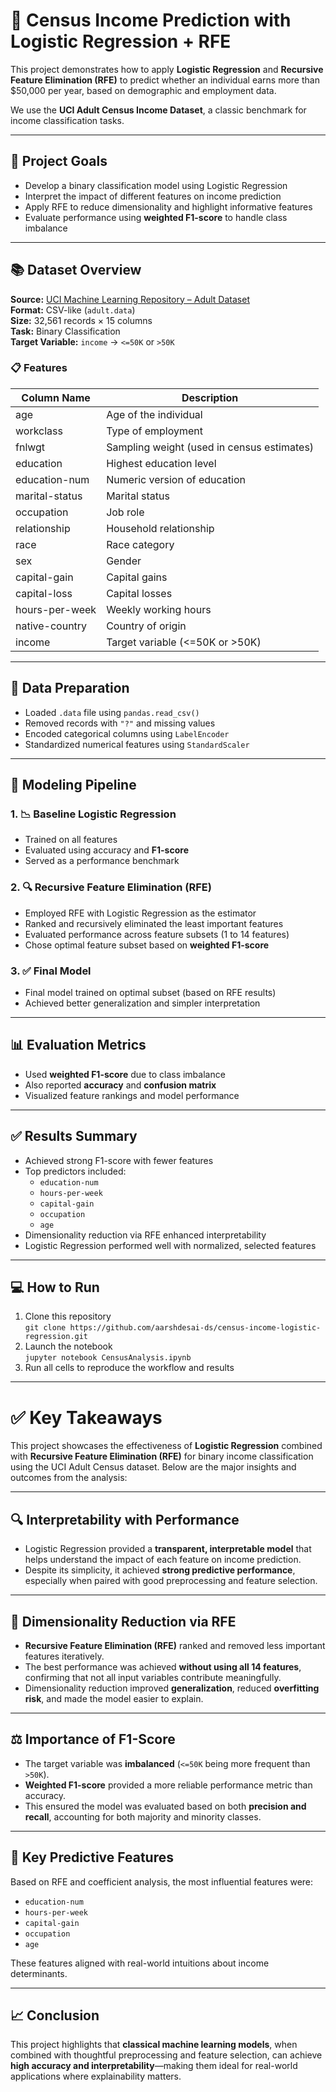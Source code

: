 # 💼 Census Income Prediction with Logistic Regression + RFE

This project demonstrates how to apply **Logistic Regression** and **Recursive Feature Elimination (RFE)** to predict whether an individual earns more than \$50,000 per year, based on demographic and employment data.

We use the **UCI Adult Census Income Dataset**, a classic benchmark for income classification tasks.

---

## 🎯 Project Goals

- Develop a binary classification model using Logistic Regression  
- Interpret the impact of different features on income prediction  
- Apply RFE to reduce dimensionality and highlight informative features  
- Evaluate performance using **weighted F1-score** to handle class imbalance  

---

## 📚 Dataset Overview

**Source:** [UCI Machine Learning Repository – Adult Dataset](https://archive.ics.uci.edu/ml/datasets/adult)  
**Format:** CSV-like (`adult.data`)  
**Size:** 32,561 records × 15 columns  
**Task:** Binary Classification  
**Target Variable:** `income` → `<=50K` or `>50K`

### 📋 Features

| Column Name       | Description                                 |
|-------------------|---------------------------------------------|
| age               | Age of the individual                       |
| workclass         | Type of employment                          |
| fnlwgt            | Sampling weight (used in census estimates)  |
| education         | Highest education level                     |
| education-num     | Numeric version of education                |
| marital-status    | Marital status                              |
| occupation        | Job role                                    |
| relationship      | Household relationship                      |
| race              | Race category                               |
| sex               | Gender                                       |
| capital-gain      | Capital gains                               |
| capital-loss      | Capital losses                              |
| hours-per-week    | Weekly working hours                        |
| native-country    | Country of origin                           |
| income            | Target variable (<=50K or >50K)             |

---

## 🧹 Data Preparation

- Loaded `.data` file using `pandas.read_csv()`  
- Removed records with `"?"` and missing values  
- Encoded categorical columns using `LabelEncoder`  
- Standardized numerical features using `StandardScaler`  

---

## 🔎 Modeling Pipeline

### 1. 📉 Baseline Logistic Regression

- Trained on all features  
- Evaluated using accuracy and **F1-score**  
- Served as a performance benchmark  

### 2. 🔍 Recursive Feature Elimination (RFE)

- Employed RFE with Logistic Regression as the estimator  
- Ranked and recursively eliminated the least important features  
- Evaluated performance across feature subsets (1 to 14 features)  
- Chose optimal feature subset based on **weighted F1-score**

### 3. ✅ Final Model

- Final model trained on optimal subset (based on RFE results)  
- Achieved better generalization and simpler interpretation  

---

## 📊 Evaluation Metrics

- Used **weighted F1-score** due to class imbalance  
- Also reported **accuracy** and **confusion matrix**  
- Visualized feature rankings and model performance  

---

## ✅ Results Summary

- Achieved strong F1-score with fewer features  
- Top predictors included:
  - `education-num`
  - `hours-per-week`
  - `capital-gain`
  - `occupation`
  - `age`  
- Dimensionality reduction via RFE enhanced interpretability  
- Logistic Regression performed well with normalized, selected features

---

## 💻 How to Run


1. Clone this repository  
   `git clone https://github.com/aarshdesai-ds/census-income-logistic-regression.git`
3. Launch the notebook  
   `jupyter notebook CensusAnalysis.ipynb`
4. Run all cells to reproduce the workflow and results


--- 



# ✅ Key Takeaways

This project showcases the effectiveness of **Logistic Regression** combined with **Recursive Feature Elimination (RFE)** for binary income classification using the UCI Adult Census dataset. Below are the major insights and outcomes from the analysis:

---

## 🔍 Interpretability with Performance

- Logistic Regression provided a **transparent, interpretable model** that helps understand the impact of each feature on income prediction.
- Despite its simplicity, it achieved **strong predictive performance**, especially when paired with good preprocessing and feature selection.

---

## 🔄 Dimensionality Reduction via RFE

- **Recursive Feature Elimination (RFE)** ranked and removed less important features iteratively.
- The best performance was achieved **without using all 14 features**, confirming that not all input variables contribute meaningfully.
- Dimensionality reduction improved **generalization**, reduced **overfitting risk**, and made the model easier to explain.

---

## ⚖️ Importance of F1-Score

- The target variable was **imbalanced** (`<=50K` being more frequent than `>50K`).
- **Weighted F1-score** provided a more reliable performance metric than accuracy.
- This ensured the model was evaluated based on both **precision and recall**, accounting for both majority and minority classes.

---

## 🌟 Key Predictive Features

Based on RFE and coefficient analysis, the most influential features were:

- `education-num`
- `hours-per-week`
- `capital-gain`
- `occupation`
- `age`

These features aligned with real-world intuitions about income determinants.

---

## 📈 Conclusion

This project highlights that **classical machine learning models**, when combined with thoughtful preprocessing and feature selection, can achieve **high accuracy and interpretability**—making them ideal for real-world applications where explainability matters.


